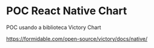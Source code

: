 # POC React Native Chart

POC usando a biblioteca Victory Chart

https://formidable.com/open-source/victory/docs/native/
